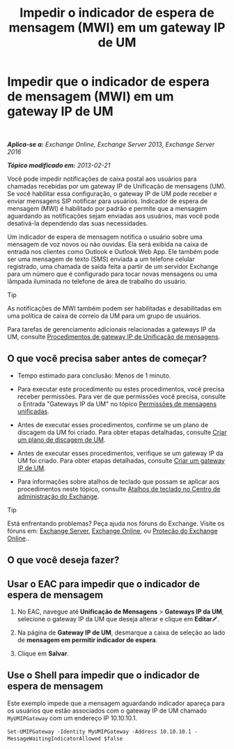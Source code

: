 ﻿---
title: 'Impedir o indicador de espera de mensagem (MWI) em um gateway IP de UM'
TOCTitle: Impedir que o indicador de espera de mensagem (MWI) em um gateway IP de UM
ms:assetid: 7af6d094-199f-4134-a25d-9fc7e9c05fe1
ms:mtpsurl: https://technet.microsoft.com/pt-br/library/JJ673536(v=EXCHG.150)
ms:contentKeyID: 50485982
ms.date: 05/22/2018
mtps_version: v=EXCHG.150
ms.translationtype: MT
---

# Impedir que o indicador de espera de mensagem (MWI) em um gateway IP de UM

 

_**Aplica-se a:** Exchange Online, Exchange Server 2013, Exchange Server 2016_

_**Tópico modificado em:** 2013-02-21_

Você pode impedir notificações de caixa postal aos usuários para chamadas recebidas por um gateway IP de Unificação de mensagens (UM). Se você habilitar essa configuração, o gateway IP de UM pode receber e enviar mensagens SIP notificar para usuários. Indicador de espera de mensagem (MWI) é habilitado por padrão e permite que a mensagem aguardando as notificações sejam enviadas aos usuários, mas você pode desativá-la dependendo das suas necessidades.

Um indicador de espera de mensagem notifica o usuário sobre uma mensagem de voz novos ou não ouvidas. Ela será exibida na caixa de entrada nos clientes como Outlook e Outlook Web App. Ele também pode ser uma mensagem de texto (SMS) enviada a um telefone celular registrado, uma chamada de saída feita a partir de um servidor Exchange para um número que é configurado para tocar novas mensagens ou uma lâmpada iluminada no telefone de área de trabalho do usuário.


> [!TIP]
> As notificações de MWI também podem ser habilitadas e desabilitadas em uma política de caixa de correio da UM para um grupo de usuários.



Para tarefas de gerenciamento adicionais relacionadas a gateways IP da UM, consulte [Procedimentos de gateway IP de Unificação de mensagens](um-ip-gateway-procedures-exchange-2013-help.md).

## O que você precisa saber antes de começar?

  - Tempo estimado para conclusão: Menos de 1 minuto.

  - Para executar este procedimento ou estes procedimentos, você precisa receber permissões. Para ver de que permissões você precisa, consulte o Entrada "Gateways IP da UM" no tópico [Permissões de mensagens unificadas](unified-messaging-permissions-exchange-2013-help.md).

  - Antes de executar esses procedimentos, confirme se um plano de discagem da UM foi criado. Para obter etapas detalhadas, consulte [Criar um plano de discagem de UM](create-a-um-dial-plan-exchange-2013-help.md).

  - Antes de executar esses procedimentos, verifique se um gateway IP da UM foi criado. Para obter etapas detalhadas, consulte [Criar um gateway IP de UM](create-a-um-ip-gateway-exchange-2013-help.md).

  - Para informações sobre atalhos de teclado que possam se aplicar aos procedimentos neste tópico, consulte [Atalhos de teclado no Centro de administração do Exchange](keyboard-shortcuts-in-the-exchange-admin-center-exchange-online-protection-help.md).


> [!TIP]
> Está enfrentando problemas? Peça ajuda nos fóruns do Exchange. Visite os fóruns em: <A href="https://go.microsoft.com/fwlink/p/?linkid=60612">Exchange Server</A>, <A href="https://go.microsoft.com/fwlink/p/?linkid=267542">Exchange Online</A>, ou <A href="https://go.microsoft.com/fwlink/p/?linkid=285351">Proteção do Exchange Online</A>..



## O que você deseja fazer?

## Usar o EAC para impedir que o indicador de espera de mensagem

1.  No EAC, navegue até **Unificação de Mensagens** \> **Gateways IP da UM**, selecione o gateway IP da UM que deseja alterar e clique em **Editar**![Ícone de edição](images/JJ218640.6f53ccb2-1f13-4c02-bea0-30690e6ea71d(EXCHG.150).gif "Ícone de edição").

2.  Na página de **Gateway IP de UM**, desmarque a caixa de seleção ao lado de **mensagem em permitir indicador de espera**.

3.  Clique em **Salvar**.

## Use o Shell para impedir que o indicador de espera de mensagem

Este exemplo impede que a mensagem aguardando indicador apareça para os usuários que estão associados com o gateway IP de UM chamado `MyUMIPGateway` com um endereço IP 10.10.10.1.

    Set-UMIPGateway -Identity MyUMIPGateway -Address 10.10.10.1 -MessageWaitingIndicatorAllowed $false

